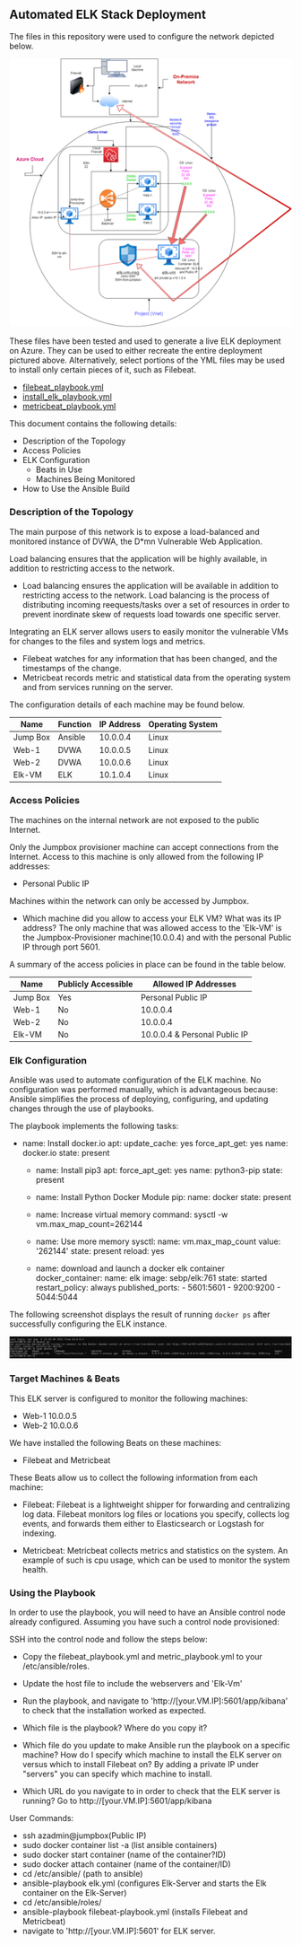 ## Automated ELK Stack Deployment

The files in this repository were used to configure the network depicted below.

![](Images/elk-diagram.png)

These files have been tested and used to generate a live ELK deployment on Azure. They can be used to either recreate the entire deployment pictured above. Alternatively, select portions of the YML files may be used to install only certain pieces of it, such as Filebeat.

  - [filebeat_playbook.yml](https://github.com/AgahCS/ELK-Project/blob/main/Ansible/filebeat_playbook.yml "filebeat_playbook.yml")
  - [install_elk_playbook.yml](https://github.com/AgahCS/ELK-Project/blob/main/Ansible/install_elk_playbook.yml)
  - [metricbeat_playbook.yml](https://github.com/AgahCS/ELK-Project/blob/main/Ansible/metricbeat_playbook.yml)

This document contains the following details:
- Description of the Topology
- Access Policies
- ELK Configuration
  - Beats in Use
  - Machines Being Monitored
- How to Use the Ansible Build


### Description of the Topology

The main purpose of this network is to expose a load-balanced and monitored instance of DVWA, the D*mn Vulnerable Web Application.

Load balancing ensures that the application will be highly available, in addition to restricting access to the network.
- Load balancing ensures the application will be available in addition to restricting access to the network.
Load balancing is the process of distributing incoming reequests/tasks over a set of resources in order to prevent inordinate 
skew of requests load towards one specific server.

Integrating an ELK server allows users to easily monitor the vulnerable VMs for changes to the files and system logs and metrics.
- Filebeat watches for any information that has been changed, and the timestamps of the change.
- Metricbeat records metric and statistical data from the operating system and from services running on the server.

The configuration details of each machine may be found below.

| Name     | Function | IP Address | Operating System |
|----------|----------|------------|------------------|
| Jump Box | Ansible  | 10.0.0.4   | Linux            |
| Web-1    | DVWA     | 10.0.0.5   | Linux            |
| Web-2    | DVWA     | 10.0.0.6   | Linux            |
| Elk-VM   | ELK      | 10.1.0.4   | Linux            |

### Access Policies

The machines on the internal network are not exposed to the public Internet. 

Only the Jumpbox provisioner machine can accept connections from the Internet. Access to this machine is only allowed from the following IP addresses:
- Personal Public IP

Machines within the network can only be accessed by Jumpbox.
- Which machine did you allow to access your ELK VM? What was its IP address?
The only machine that was allowed access to the 'Elk-VM' is the Jumpbox-Provisioner machine(10.0.0.4) and with the personal Public IP
through port 5601. 

A summary of the access policies in place can be found in the table below.

| Name     | Publicly Accessible | Allowed IP Addresses |
|----------|---------------------|----------------------|
| Jump Box | Yes                 | Personal Public IP   |
| Web-1    | No                  | 10.0.0.4             |
| Web-2    | No                  | 10.0.0.4             |
| Elk-VM   | No                  | 10.0.0.4 & Personal Public IP

### Elk Configuration

Ansible was used to automate configuration of the ELK machine. No configuration was performed manually, which is advantageous because:
Ansible simplifies the process of deploying, configuring, and updating changes through the use of playbooks. 

The playbook implements the following tasks:
- name: Install docker.io
    apt:
      update_cache: yes
      force_apt_get: yes
      name: docker.io
      state: present

  - name: Install pip3
    apt:
      force_apt_get: yes
      name: python3-pip
      state: present

  - name: Install Python Docker Module
    pip:
      name: docker
      state: present

  - name: Increase virtual memory
    command: sysctl -w vm.max_map_count=262144

  - name: Use more memory
    sysctl:
      name: vm.max_map_count
      value: '262144'
      state: present
      reload: yes

  - name: download and launch a docker elk container
    docker_container:
      name: elk
      image: sebp/elk:761
      state: started
      restart_policy: always
      published_ports:
        - 5601:5601
        - 9200:9200
        - 5044:5044

The following screenshot displays the result of running `docker ps` after successfully configuring the ELK instance.

![](Images/sebp.PNG)

### Target Machines & Beats
This ELK server is configured to monitor the following machines:
- Web-1 10.0.0.5	
- Web-2 10.0.0.6

We have installed the following Beats on these machines:
- Filebeat and Metricbeat

These Beats allow us to collect the following information from each machine:
- Filebeat: Filebeat is a lightweight shipper for forwarding and centralizing log data. 
Filebeat monitors log files or locations you specify, collects log events, and forwards them either to Elasticsearch or Logstash for indexing.

- Metricbeat: Metricbeat collects metrics and statistics on the system. An example of such is cpu usage, 
which can be used to monitor the system health.

### Using the Playbook
In order to use the playbook, you will need to have an Ansible control node already configured. Assuming you have such a control node provisioned: 

SSH into the control node and follow the steps below:
- Copy the filebeat_playbook.yml and metric_playbook.yml to your /etc/ansible/roles.
- Update the host file to include the webservers and 'Elk-Vm'
- Run the playbook, and navigate to 'http://[your.VM.IP]:5601/app/kibana' to check that the installation worked as expected.

- Which file is the playbook? Where do you copy it?
- Which file do you update to make Ansible run the playbook on a specific machine? How do I specify which machine to install the ELK server on versus which to install Filebeat on?
By adding a private IP under "servers" you can specify which machine to install.
- Which URL do you navigate to in order to check that the ELK server is running?
Go to http://[your.VM.IP]:5601/app/kibana

User Commands:
  - ssh azadmin@jumpbox(Public IP)
  - sudo docker container list -a (list ansible containers)
  - sudo docker start container (name of the container?ID)
  - sudo docker attach container (name of the container/ID)
  - cd /etc/ansible/ (path to ansible)
  - ansible-playbook elk.yml (configures Elk-Server and starts the Elk container on the Elk-Server) 
  - cd /etc/ansible/roles/
  - ansible-playbook filebeat-playbook.yml (installs Filebeat and Metricbeat)
  - navigate to 'http://[your.VM.IP]:5601' for ELK server. 
